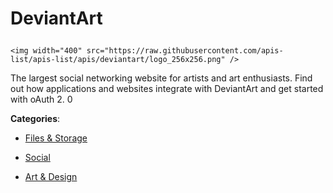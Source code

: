 # DeviantArt<p align="center">
    <img width="400" src="https://raw.githubusercontent.com/apis-list/apis-list/apis/deviantart/logo_256x256.png" />
</p>

The largest social networking website for artists and art enthusiasts.  Find out how applications and websites integrate with DeviantArt and get started with oAuth 2. 0

**Categories**:

- [Files & Storage](https://github/apis-list/apis-list#files-and-storage)

- [Social](https://github/apis-list/apis-list#social)

- [Art & Design](https://github/apis-list/apis-list#art-and-design)





